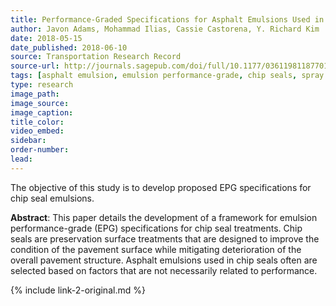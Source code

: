 ```yaml
---
title: Performance-Graded Specifications for Asphalt Emulsions Used in Chip Seal Preservation Treatments
author: Javon Adams, Mohammad Ilias, Cassie Castorena, Y. Richard Kim
date: 2018-05-15
date_published: 2018-06-10
source: Transportation Research Record
source-url: http://journals.sagepub.com/doi/full/10.1177/0361198118770169
tags: [asphalt emulsion, emulsion performance-grade, chip seals, spray seals, specifications]
type: research
image_path:
image_source:
image_caption:
title_color:
video_embed:
sidebar:
order-number:
lead:
---
```

The objective of this study is to develop proposed EPG specifications for chip seal emulsions.
<!--more-->

**Abstract**: This paper details the development of a framework for emulsion performance-grade (EPG) specifications for chip seal treatments. Chip seals are preservation surface treatments that are designed to improve the condition of the pavement surface while mitigating deterioration of the overall pavement structure. Asphalt emulsions used in chip seals often are selected based on factors that are not necessarily related to performance.

{% include link-2-original.md %}

